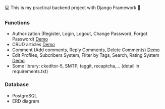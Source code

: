 💻 This is my practical backend project with Django Framework 💪
### Functions 
- Authorization (Register, Login, Logout, Change Password, Forgot Password) [Demo](https://link-url-here.org)
- CRUD articles [Demo](https://link-url-here.org)
- Comment (Add comments, Reply Comments, Delete Comments) [Demo](https://link-url-here.org)
- Edit Profiles, Subcribers System, Filter by Tags, Search, Rating System [Demo](https://link-url-here.org)
- Some library: ckeditor-5, SMTP, taggit, recaptcha,... (detail in requirements.txt)

### Database
- PostgreSQL
- ERD diagram
